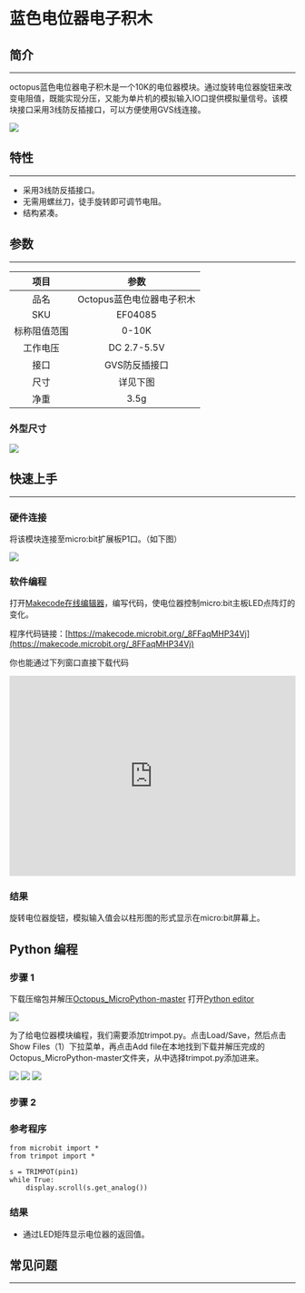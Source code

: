 # 蓝色电位器电子积木

## 简介
---
octopus蓝色电位器电子积木是一个10K的电位器模块。通过旋转电位器旋钮来改变电阻值，既能实现分压，又能为单片机的模拟输入IO口提供模拟量信号。该模块接口采用3线防反插接口，可以方便使用GVS线连接。

![](./images/04085.JPG)

## 特性
---
- 采用3线防反插接口。
- 无需用螺丝刀，徒手旋转即可调节电阻。
- 结构紧凑。

## 参数
---

项目 | 参数 
:-: | :-: 
品名|Octopus蓝色电位器电子积木
SKU|EF04085
标称阻值范围|0-10K
工作电压|DC 2.7-5.5V
接口|GVS防反插接口
尺寸|详见下图
净重|3.5g

### 外型尺寸

![](./images/octopus_board.png)

## 快速上手
---

### 硬件连接
将该模块连接至micro:bit扩展板P1口。（如下图）

![](./images/04085.png)

### 软件编程
打开[Makecode在线编辑器](https://makecode.microbit.org/)，编写代码，使电位器控制micro:bit主板LED点阵灯的变化。

程序代码链接：[https://makecode.microbit.org/_8FFaqMHP34Vj](https://makecode.microbit.org/_8FFaqMHP34Vj)

你也能通过下列窗口直接下载代码
<div style="position:relative;height:0;padding-bottom:70%;overflow:hidden;"><iframe style="position:absolute;top:0;left:0;width:100%;height:100%;" src="https://makecode.microbit.org/#pub:_8FFaqMHP34Vj" frameborder="0" sandbox="allow-popups allow-forms allow-scripts allow-same-origin"></iframe></div>

### 结果
旋转电位器旋钮，模拟输入值会以柱形图的形式显示在micro:bit屏幕上。

## Python 编程

### 步骤 1
下载压缩包并解压[Octopus_MicroPython-master](https://github.com/lionyhw/Octopus_MicroPython/archive/master.zip)
打开[Python editor](https://python.microbit.org/v/2.0)

![](./images/05001_07.png)

为了给电位器模块编程，我们需要添加trimpot.py。点击Load/Save，然后点击Show Files（1）下拉菜单，再点击Add file在本地找到下载并解压完成的Octopus_MicroPython-master文件夹，从中选择trimpot.py添加进来。

![](./images/05001_08.png)
![](./images/05001_09.png)
![](./images/04041_10.png)

### 步骤 2
### 参考程序
```
from microbit import *
from trimpot import *

s = TRIMPOT(pin1)
while True:
    display.scroll(s.get_analog())
```


### 结果
- 通过LED矩阵显示电位器的返回值。


## 常见问题
---

